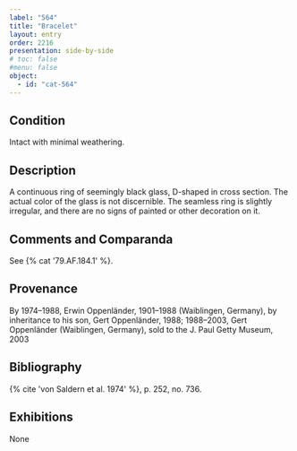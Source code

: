 ```yaml
---
label: "564"
title: "Bracelet"
layout: entry
order: 2216
presentation: side-by-side
# toc: false
#menu: false 
object:
  - id: "cat-564"
---
```


## Condition

Intact with minimal weathering.

## Description

A continuous ring of seemingly black glass, D-shaped in cross section. The actual color of the glass is not discernible. The seamless ring is slightly irregular, and there are no signs of painted or other decoration on it.

## Comments and Comparanda

See {% cat '79.AF.184.1' %}.

## Provenance

By 1974–1988, Erwin Oppenländer, 1901–1988 (Waiblingen, Germany), by inheritance to his son, Gert Oppenländer, 1988; 1988–2003, Gert Oppenländer (Waiblingen, Germany), sold to the J. Paul Getty Museum, 2003

## Bibliography

{% cite 'von Saldern et al. 1974' %}, p. 252, no. 736.

## Exhibitions

None